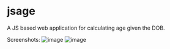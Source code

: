 # jsage
A JS based web application for calculating age given the DOB.

Screenshots: 
![image](https://github.com/dvdeepu99/jsage/assets/93904807/ddfb4423-f82c-4cf7-b787-970252e792ca)
![image](https://github.com/dvdeepu99/jsage/assets/93904807/d75c5cc4-d86c-45ea-b824-e4540c038927)

